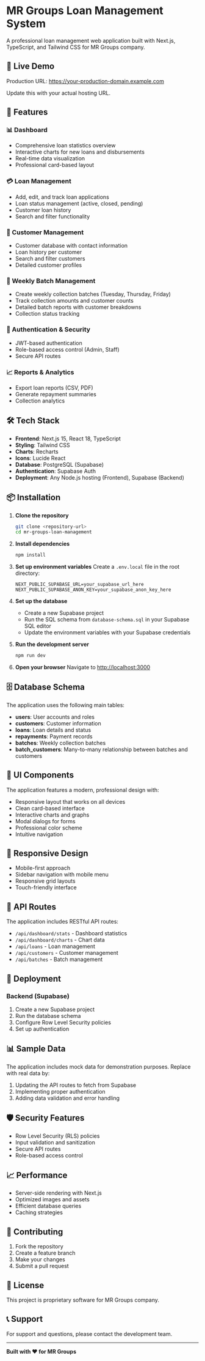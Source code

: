 # MR Groups Loan Management System

A professional loan management web application built with Next.js, TypeScript, and Tailwind CSS for MR Groups company.

## 🔴 Live Demo

Production URL: https://your-production-domain.example.com

Update this with your actual hosting URL.

## 🚀 Features

### 📊 Dashboard
- Comprehensive loan statistics overview
- Interactive charts for new loans and disbursements
- Real-time data visualization
- Professional card-based layout

### 💳 Loan Management
- Add, edit, and track loan applications
- Loan status management (active, closed, pending)
- Customer loan history
- Search and filter functionality

### 👥 Customer Management
- Customer database with contact information
- Loan history per customer
- Search and filter customers
- Detailed customer profiles

### 📅 Weekly Batch Management
- Create weekly collection batches (Tuesday, Thursday, Friday)
- Track collection amounts and customer counts
- Detailed batch reports with customer breakdowns
- Collection status tracking

### 🔐 Authentication & Security
- JWT-based authentication
- Role-based access control (Admin, Staff)
- Secure API routes

### 📈 Reports & Analytics
- Export loan reports (CSV, PDF)
- Generate repayment summaries
- Collection analytics

## 🛠 Tech Stack

- **Frontend**: Next.js 15, React 18, TypeScript
- **Styling**: Tailwind CSS
- **Charts**: Recharts
- **Icons**: Lucide React
- **Database**: PostgreSQL (Supabase)
- **Authentication**: Supabase Auth
- **Deployment**: Any Node.js hosting (Frontend), Supabase (Backend)

## 📦 Installation

1. **Clone the repository**
   ```bash
   git clone <repository-url>
   cd mr-groups-loan-management
   ```

2. **Install dependencies**
   ```bash
   npm install
   ```

3. **Set up environment variables**
   Create a `.env.local` file in the root directory:
   ```env
   NEXT_PUBLIC_SUPABASE_URL=your_supabase_url_here
   NEXT_PUBLIC_SUPABASE_ANON_KEY=your_supabase_anon_key_here
   ```

4. **Set up the database**
   - Create a new Supabase project
   - Run the SQL schema from `database-schema.sql` in your Supabase SQL editor
   - Update the environment variables with your Supabase credentials

5. **Run the development server**
   ```bash
   npm run dev
   ```

6. **Open your browser**
   Navigate to [http://localhost:3000](http://localhost:3000)

## 🗄 Database Schema

The application uses the following main tables:

- **users**: User accounts and roles
- **customers**: Customer information
- **loans**: Loan details and status
- **repayments**: Payment records
- **batches**: Weekly collection batches
- **batch_customers**: Many-to-many relationship between batches and customers

## 🎨 UI Components

The application features a modern, professional design with:

- Responsive layout that works on all devices
- Clean card-based interface
- Interactive charts and graphs
- Modal dialogs for forms
- Professional color scheme
- Intuitive navigation

## 📱 Responsive Design

- Mobile-first approach
- Sidebar navigation with mobile menu
- Responsive grid layouts
- Touch-friendly interface

## 🔧 API Routes

The application includes RESTful API routes:

- `/api/dashboard/stats` - Dashboard statistics
- `/api/dashboard/charts` - Chart data
- `/api/loans` - Loan management
- `/api/customers` - Customer management
- `/api/batches` - Batch management

## 🚀 Deployment

### Backend (Supabase)
1. Create a new Supabase project
2. Run the database schema
3. Configure Row Level Security policies
4. Set up authentication

## 📊 Sample Data

The application includes mock data for demonstration purposes. Replace with real data by:

1. Updating the API routes to fetch from Supabase
2. Implementing proper authentication
3. Adding data validation and error handling

## 🛡 Security Features

- Row Level Security (RLS) policies
- Input validation and sanitization
- Secure API routes
- Role-based access control

## 📈 Performance

- Server-side rendering with Next.js
- Optimized images and assets
- Efficient database queries
- Caching strategies

## 🤝 Contributing

1. Fork the repository
2. Create a feature branch
3. Make your changes
4. Submit a pull request

## 📄 License

This project is proprietary software for MR Groups company.

## 📞 Support

For support and questions, please contact the development team.

---

**Built with ❤️ for MR Groups**
